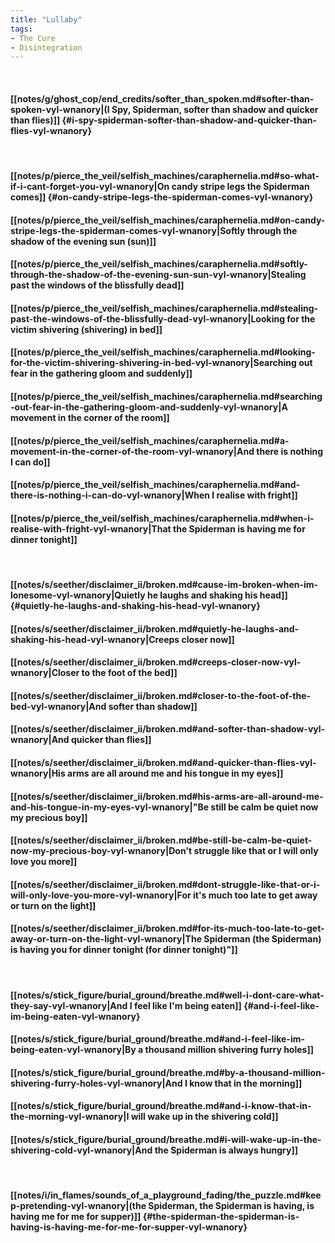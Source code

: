 ```yaml
---
title: "Lullaby"
tags:
- The Cure
- Disintegration
---
```

&nbsp;
#### [[notes/g/ghost_cop/end_credits/softer_than_spoken.md#softer-than-spoken-vyl-wnanory|(I Spy, Spiderman, softer than shadow and quicker than flies)]] {#i-spy-spiderman-softer-than-shadow-and-quicker-than-flies-vyl-wnanory}
&nbsp;
#### [[notes/p/pierce_the_veil/selfish_machines/caraphernelia.md#so-what-if-i-cant-forget-you-vyl-wnanory|On candy stripe legs the Spiderman comes]] {#on-candy-stripe-legs-the-spiderman-comes-vyl-wnanory}
#### [[notes/p/pierce_the_veil/selfish_machines/caraphernelia.md#on-candy-stripe-legs-the-spiderman-comes-vyl-wnanory|Softly through the shadow of the evening sun (sun)]]
#### [[notes/p/pierce_the_veil/selfish_machines/caraphernelia.md#softly-through-the-shadow-of-the-evening-sun-sun-vyl-wnanory|Stealing past the windows of the blissfully dead]]
#### [[notes/p/pierce_the_veil/selfish_machines/caraphernelia.md#stealing-past-the-windows-of-the-blissfully-dead-vyl-wnanory|Looking for the victim shivering (shivering) in bed]]
#### [[notes/p/pierce_the_veil/selfish_machines/caraphernelia.md#looking-for-the-victim-shivering-shivering-in-bed-vyl-wnanory|Searching out fear in the gathering gloom and suddenly]]
#### [[notes/p/pierce_the_veil/selfish_machines/caraphernelia.md#searching-out-fear-in-the-gathering-gloom-and-suddenly-vyl-wnanory|A movement in the corner of the room]]
#### [[notes/p/pierce_the_veil/selfish_machines/caraphernelia.md#a-movement-in-the-corner-of-the-room-vyl-wnanory|And there is nothing I can do]]
#### [[notes/p/pierce_the_veil/selfish_machines/caraphernelia.md#and-there-is-nothing-i-can-do-vyl-wnanory|When I realise with fright]]
#### [[notes/p/pierce_the_veil/selfish_machines/caraphernelia.md#when-i-realise-with-fright-vyl-wnanory|That the Spiderman is having me for dinner tonight]]
&nbsp;
#### [[notes/s/seether/disclaimer_ii/broken.md#cause-im-broken-when-im-lonesome-vyl-wnanory|Quietly he laughs and shaking his head]] {#quietly-he-laughs-and-shaking-his-head-vyl-wnanory}
#### [[notes/s/seether/disclaimer_ii/broken.md#quietly-he-laughs-and-shaking-his-head-vyl-wnanory|Creeps closer now]]
#### [[notes/s/seether/disclaimer_ii/broken.md#creeps-closer-now-vyl-wnanory|Closer to the foot of the bed]]
#### [[notes/s/seether/disclaimer_ii/broken.md#closer-to-the-foot-of-the-bed-vyl-wnanory|And softer than shadow]]
#### [[notes/s/seether/disclaimer_ii/broken.md#and-softer-than-shadow-vyl-wnanory|And quicker than flies]]
#### [[notes/s/seether/disclaimer_ii/broken.md#and-quicker-than-flies-vyl-wnanory|His arms are all around me and his tongue in my eyes]]
#### [[notes/s/seether/disclaimer_ii/broken.md#his-arms-are-all-around-me-and-his-tongue-in-my-eyes-vyl-wnanory|"Be still be calm be quiet now my precious boy]]
#### [[notes/s/seether/disclaimer_ii/broken.md#be-still-be-calm-be-quiet-now-my-precious-boy-vyl-wnanory|Don't struggle like that or I will only love you more]]
#### [[notes/s/seether/disclaimer_ii/broken.md#dont-struggle-like-that-or-i-will-only-love-you-more-vyl-wnanory|For it's much too late to get away or turn on the light]]
#### [[notes/s/seether/disclaimer_ii/broken.md#for-its-much-too-late-to-get-away-or-turn-on-the-light-vyl-wnanory|The Spiderman (the Spiderman) is having you for dinner tonight (for dinner tonight)"]]
&nbsp;
#### [[notes/s/stick_figure/burial_ground/breathe.md#well-i-dont-care-what-they-say-vyl-wnanory|And I feel like I'm being eaten]] {#and-i-feel-like-im-being-eaten-vyl-wnanory}
#### [[notes/s/stick_figure/burial_ground/breathe.md#and-i-feel-like-im-being-eaten-vyl-wnanory|By a thousand million shivering furry holes]]
#### [[notes/s/stick_figure/burial_ground/breathe.md#by-a-thousand-million-shivering-furry-holes-vyl-wnanory|And I know that in the morning]]
#### [[notes/s/stick_figure/burial_ground/breathe.md#and-i-know-that-in-the-morning-vyl-wnanory|I will wake up in the shivering cold]]
#### [[notes/s/stick_figure/burial_ground/breathe.md#i-will-wake-up-in-the-shivering-cold-vyl-wnanory|And the Spiderman is always hungry]]
&nbsp;
#### [[notes/i/in_flames/sounds_of_a_playground_fading/the_puzzle.md#keep-pretending-vyl-wnanory|(the Spiderman, the Spiderman is having, is having me for me for supper)]] {#the-spiderman-the-spiderman-is-having-is-having-me-for-me-for-supper-vyl-wnanory}
